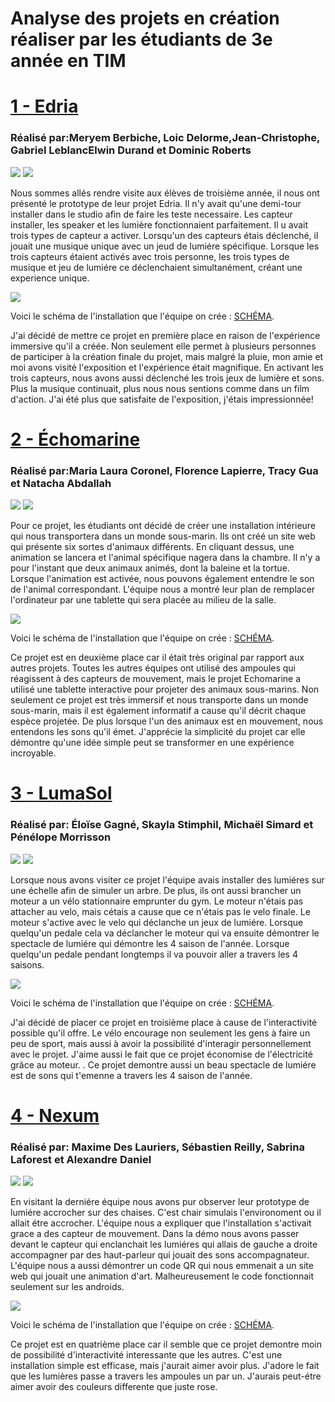 <h1>Analyse des projets en création réaliser par les étudiants de 3e année en TIM</h1>

<h1><a href="https://tim-montmorency.com/2023/projets/EDRIA/docs/web/index.html">1 - Edria</a></h1>
<h3>Réalisé par:Meryem Berbiche, Loic Delorme,Jean-Christophe, Gabriel LeblancElwin Durand et Dominic Roberts</h3>
<img src="Photo/edria_demo.png">
<img src="Photo/edria_ordinateur.png">

Nous sommes allés rendre visite aux élèves de troisième année, il nous ont présenté le prototype de leur projet Edria. Il n'y avait qu'une demi-tour installer dans le studio afin de faire les teste necessaire. Les capteur installer, les speaker et les lumière fonctionnaient parfaitement. Il u avait trois types de capteur a activer. Lorsqu'un des capteurs étais déclenché, il jouait une musique unique avec un jeud de lumiére spécifique. Lorsque les trois capteurs étaient activés avec trois personne, les trois types de musique et jeu de lumiére ce déclenchaient simultanément, créant une experience unique.

<img src="Photo/edria_shema.png">

Voici le schéma de l'installation que l'équipe on crée : <a href="https://github.com/F-C-A/EDRIA/blob/main/docs/medias/schema_electrique.png">SCHÉMA</a>. 

J'ai décidé de mettre ce projet en première place en raison de l'expérience immersive qu'il a créée. Non seulement elle permet à plusieurs personnes de participer à la création finale du projet, mais malgré la pluie, mon amie et moi avons visité l'exposition et l'expérience était magnifique. En activant les trois capteurs, nous avons aussi déclenché les trois jeux de lumière et sons. Plus la musique continuait, plus nous nous sentions comme dans un film d'action. J'ai été plus que satisfaite de l'exposition, j'étais impressionnée!

<h1><a href="https://tim-montmorency.com/2023/projets/Echomarine/docs/web/index.html">2 - Échomarine</a></h1>
<h3>Réalisé par:Maria Laura Coronel, Florence Lapierre, Tracy Gua et Natacha Abdallah </h3>

<img src="Photo/echomarine_debut_projet2.png">
<img src="Photo/echomarine_debut_projet.png">

Pour ce projet, les étudiants ont décidé de créer une installation intérieure qui nous transportera dans un monde sous-marin. Ils ont créé un site web qui présente six sortes d'animaux différents. En cliquant dessus, une animation se lancera et l'animal spécifique nagera dans la chambre. Il n'y a pour l'instant que deux animaux animés, dont la baleine et la tortue. Lorsque l'animation est activée, nous pouvons également entendre le son de l'animal correspondant. L'équipe nous a montré leur plan de remplacer l'ordinateur par une tablette qui sera placée au milieu de la salle.

<img src="Photo/echomarine_shema.png">

Voici le schéma de l'installation que l'équipe on crée : <a href="https://github.com/Echomarine/Echomarine/tree/main/docs/preproduction#plantation">SCHÉMA</a>.

Ce projet est en deuxième place car il était très original par rapport aux autres projets. Toutes les autres équipes ont utilisé des ampoules qui réagissent à des capteurs de mouvement, mais le projet Echomarine a utilisé une tablette interactive pour projeter des animaux sous-marins. Non seulement ce projet est très immersif et nous transporte dans un monde sous-marin, mais il est également informatif a cause qu'il décrit chaque espèce projetée. De plus lorsque l'un des animaux est en mouvement, nous entendons les sons qu'il émet. J'apprécie la simplicité du projet car elle démontre qu'une idée simple peut se transformer en une expérience incroyable.

<h1><a href="https://tim-montmorency.com/2023/projets/LumaSol/docs/web/index.html">3 - LumaSol</a></h1>
<h3>Réalisé par: Éloïse Gagné, Skayla Stimphil, Michaël Simard et Pénélope Morrisson</h3>

<img src="Photo/lumasol_debut_lumiere (1).png">
<img src="Photo/lumasol_debut_moteur (1).png">

Lorsque nous avons visiter ce projet l'équipe avais installer des lumiéres sur une échelle afin de simuler un arbre. De plus, ils ont aussi brancher un moteur a un vélo stationnaire emprunter du gym. Le moteur n'étais pas attacher au velo, mais cétais a cause que ce n'étais pas le velo finale.  Le moteur s'active avec le velo qui déclanche un jeux de lumiére. Lorsque quelqu'un pedale cela va déclancher le moteur qui va ensuite démontrer le spectacle de lumiére qui démontre les 4 saison de l'année. Lorsque quelqu'un pedale pendant longtemps il va pouvoir aller a travers les 4 saisons. 

<img src="Photo/lumasol_shema.png">

Voici le schéma de l'installation que l'équipe on crée : <a href="https://user-images.githubusercontent.com/70410591/215125260-d78220d7-4583-489d-9c77-34b1653faafd.png
">SCHÉMA</a>.

J'ai décidé de placer ce projet en troisième place à cause de l'interactivité possible qu'il offre. Le vélo encourage non seulement les gens à faire un peu de sport, mais aussi à avoir la possibilité d'interagir personnellement avec le projet. J'aime aussi le fait que ce projet économise de l'électricité grâce au moteur. . Ce projet demontre aussi un beau spectacle de lumiére est de sons qui t'emenne a travers les 4 saison de l'année.

<h1><a href="https://tim-montmorency.com/2023/projets/Nexum/docs/web/index.html">4 - Nexum</a></h1>
<h3>Réalisé par: Maxime Des Lauriers, Sébastien Reilly, Sabrina Laforest et  Alexandre Daniel</h3>

<img src="Photo/nexum_demo_lumiere.png">
<img src="Photo/nexum_ordinateur.png">

En visitant la derniére équipe nous avons pur observer leur prototype de lumiére accrocher sur des chaises. C'est chair simulais l'environoment ou il allait étre accrocher. L'équipe nous a expliquer que l'installation s'activait grace a des capteur de mouvement. Dans la démo nous avons passer devant le capteur qui enclanchait les lumiéres qui allais de gauche a droite accompagner par des haut-parleur qui jouait des sons accompagnateur. L'équipe nous a aussi démontrer un code QR qui nous emmenait a un site web qui jouait une animation d'art. Malheureusement le code fonctionnait seulement sur les androids. 

<img src="Photo/nexum_shema.png">

Voici le schéma de l'installation que l'équipe on crée : <a href="https://tim-montmorency.com/2023/projets/Nexum/docs/journaux/medias/prise_1.png">SCHÉMA</a>.

Ce projet est en quatrième place car il semble que ce projet demontre moin de possibilité d'interactivité interessante que les autres. C'est une installation simple est efficase, mais j'aurait aimer avoir plus. J'adore le fait que les lumières passe a travers les ampoules un par un. J'aurais peut-étre aimer avoir des couleurs differente que juste rose. 
